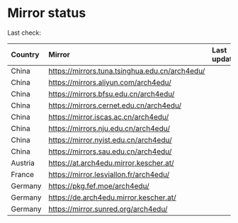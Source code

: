 <script src="./time.js"></script>
# Mirror status
Last check: <script type="text/javascript">localize(1723087346.511099);</script>

|Country|Mirror|Last update|
|:------|:-----|:----------|
|China|https://mirrors.tuna.tsinghua.edu.cn/arch4edu/|<script type="text/javascript">localize(1723055892);</script>|
|China|https://mirrors.aliyun.com/arch4edu/|<script type="text/javascript">localize(1723055892);</script>|
|China|https://mirrors.bfsu.edu.cn/arch4edu/|<script type="text/javascript">localize(1723055892);</script>|
|China|https://mirrors.cernet.edu.cn/arch4edu/|<script type="text/javascript">localize(1723055892);</script>|
|China|https://mirror.iscas.ac.cn/arch4edu/|<script type="text/javascript">localize(1723055892);</script>|
|China|https://mirrors.nju.edu.cn/arch4edu/|<script type="text/javascript">localize(1722969279);</script>|
|China|https://mirror.nyist.edu.cn/arch4edu/|<script type="text/javascript">localize(1723012745);</script>|
|China|https://mirrors.sau.edu.cn/arch4edu/|<script type="text/javascript">localize(1723055892);</script>|
|Austria|https://at.arch4edu.mirror.kescher.at/|<script type="text/javascript">localize(1723055892);</script>|
|France|https://mirror.lesviallon.fr/arch4edu/|<script type="text/javascript">localize(1723055892);</script>|
|Germany|https://pkg.fef.moe/arch4edu/|<script type="text/javascript">localize(1723055892);</script>|
|Germany|https://de.arch4edu.mirror.kescher.at/|<script type="text/javascript">localize(1723055892);</script>|
|Germany|https://mirror.sunred.org/arch4edu/|<script type="text/javascript">localize(1723055892);</script>|

<script src="./tablefilter/tablefilter.js"></script>
<script src="./table.js"></script>
